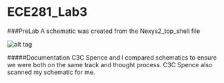 ECE281_Lab3
===========
###PreLab
A schematic was created from the Nexys2_top_shell file

![alt tag](https://raw.github.com/EricWardner/ECE281_Lab3/master/top_shell_Schematic.png)

#####Documentation
C3C Spence and I compared schematics to ensure we were both on the same track and thought process. C3C Spence also scanned my schematic for me. 
